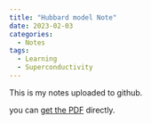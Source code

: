 ```yaml
---
title: "Hubbard model Note"
date: 2023-02-03
categories:
  - Notes
tags:
  - Learning
  - Superconductivity
---
```


This is my notes uploaded to github.

you can [get the PDF](/assets/Notes/Hubbard.pdf) directly.
